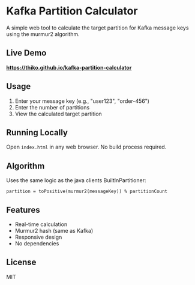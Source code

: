 # Kafka Partition Calculator

A simple web tool to calculate the target partition for Kafka message keys using the murmur2 algorithm.

## Live Demo
**https://thiko.github.io/kafka-partition-calculator**

## Usage
1. Enter your message key (e.g., "user123", "order-456")
2. Enter the number of partitions
3. View the calculated target partition

## Running Locally
Open `index.html` in any web browser. No build process required.

## Algorithm
Uses the same logic as the java clients BuiltInPartitioner:
```
partition = toPositive(murmur2(messageKey)) % partitionCount
```

## Features
- Real-time calculation
- Murmur2 hash (same as Kafka)
- Responsive design
- No dependencies

## License
MIT